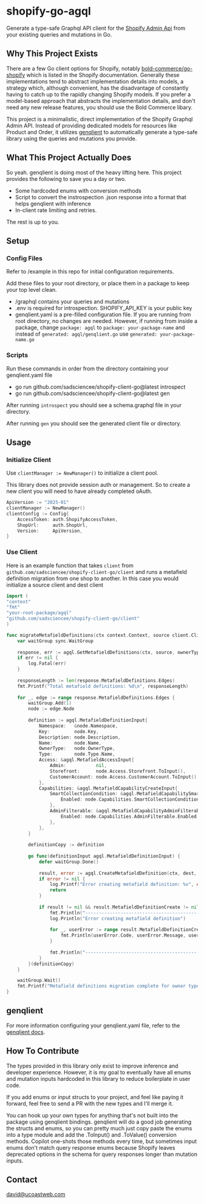 # shopify-go-agql
Generate a type-safe Graphql API client for the [Shopify Admin Api](https://shopify.dev/docs/api/admin-graphql) from your existing queries and mutations in Go.

## Why This Project Exists
There are a few Go client options for Shopify, notably [bold-commerce/go-shopify](https://github.com/bold-commerce/go-shopify) which is listed in the Shopify documentation. Generally these implementations tend to abstract implementation details into models, a strategy which, although convenient, has the disadvantage of constantly having to catch up to the rapidly changing Shopify models. If you prefer a model-based approach that abstracts the implementation details, and don't need any new release features, you should use the Bold Commerce libary.

This project is a minimalistic, direct implementation of the Shopify Graphql Admin API. Instead of providing dedicated models for resources like Product and Order, it utilizes [genqlient](https://github.com/Khan/genqlient) to automatically generate a type-safe library using the queries and mutations you provide.

## What This Project Actually Does
So yeah. genqlient is doing most of the heavy lifting here. This project provides the following to save you a day or two.

- Some hardcoded enums with conversion methods
- Script to convert the instrospection .json response into a format that helps genqlient with inference
- In-client rate limiting and retries.

The rest is up to you. 

## Setup
### Config Files
Refer to /example in this repo for initial configuration requirements.

Add these files to your root directory, or place them in a package to keep your top level clean.

- /graphql contains your queries and mutations
- .env is required for introspection. SHOPIFY_API_KEY is your public key
- genqlient.yaml is a pre-filled configuration file. If you are running from root directory, no changes are needed. However, if running from inside a package, change `package: agql` to `package: your-package-name` and instead of `generated: agql/genqlient.go` use `generated: your-package-name.go`

### Scripts

Run these commands in order from the directory containing your genqlient.yaml file

- go run github.com/sadsciencee/shopify-client-go@latest introspect
- go run github.com/sadsciencee/shopify-client-go@latest gen

After running `introspect` you should see a schema.graphql file in your directory.

After running `gen` you should see the generated client file or directory.

## Usage
### Initialize Client
Use `clientManager := NewManager()` to initialize a client pool.

This library does not provide session auth or management. So to create a new client you will need to have already completed oAuth.

```go
ApiVersion := "2025-01"
clientManager := NewManager()
clientConfig := Config{
    AccessToken: auth.ShopifyAccessToken,
    ShopUrl:     auth.ShopUrl,
    Version:     ApiVersion,
}
```

### Use Client
Here is an example function that takes `client` from `github.com/sadsciencee/shopify-client-go/client` and runs a metafield definition migration from one shop to another.
In this case you would initialize a source client and dest client

```go
import (
"context"
"fmt"
"your-root-package/agql"
"github.com/sadsciencee/shopify-client-go/client"
)

func migrateMetafieldDefinitions(ctx context.Context, source client.Client, dest client.Client, ownerType agql.MetafieldOwnerType) {
    var waitGroup sync.WaitGroup
    
    response, err := agql.GetMetafieldDefinitions(ctx, source, ownerType, ptr(250))
    if err != nil {
        log.Fatal(err)
    }
    
    responseLength := len(response.MetafieldDefinitions.Edges)
    fmt.Printf("Total metafield definitions: %d\n", responseLength)
    
    for _, edge := range response.MetafieldDefinitions.Edges {
        waitGroup.Add(1)
        node := edge.Node
        
        definition := agql.MetafieldDefinitionInput{
            Namespace:   &node.Namespace,
            Key:         node.Key,
            Description: node.Description,
            Name:        node.Name,
            OwnerType:   node.OwnerType,
            Type:        node.Type.Name,
            Access: &agql.MetafieldAccessInput{
                Admin:           nil,
                Storefront:      node.Access.Storefront.ToInput(),
                CustomerAccount: node.Access.CustomerAccount.ToInput(),
            },
            Capabilities: &agql.MetafieldCapabilityCreateInput{
                SmartCollectionCondition: &agql.MetafieldCapabilitySmartCollectionConditionInput{
                    Enabled: node.Capabilities.SmartCollectionCondition.Enabled,
                },
                AdminFilterable: &agql.MetafieldCapabilityAdminFilterableInput{
                    Enabled: node.Capabilities.AdminFilterable.Enabled,
                },
            },
        }
    
        definitionCopy := definition
        
        go func(definitionInput agql.MetafieldDefinitionInput) {
            defer waitGroup.Done()
        
            result, error := agql.CreateMetafieldDefinition(ctx, dest, &definitionInput)
            if error != nil {
                log.Printf("Error creating metafield definition: %v", error)
                return
            }
        
            if result != nil && result.MetafieldDefinitionCreate != nil && len(result.MetafieldDefinitionCreate.UserErrors) > 0 {
                fmt.Println("------------------------------------------------")
                log.Println("Error creating metafield definition")
                
                for _, userError := range result.MetafieldDefinitionCreate.UserErrors {
                    fmt.Println(userError.Code, userError.Message, userError.Field)
                }
                
                fmt.Println("------------------------------------------------")
            }
        }(definitionCopy)
    }

    waitGroup.Wait()
    fmt.Printf("Metafield definitions migration complete for owner type: %s\n", ownerType)
}
```
## genqlient
For more information configuring your genqlient.yaml file, refer to the [genqlient docs](https://github.com/Khan/genqlient/blob/main/docs/genqlient.yaml).

## How To Contribute
The types provided in this library only exist to improve inference and developer experience. However, it is my goal to eventually have all enums and mutation inputs hardcoded in this library to reduce boilerplate in user code.

If you add enums or input structs to your project, and feel like paying it forward, feel free to send a PR with the new types and I'll merge it.

You can hook up your own types for anything that's not built into the package using genqlient bindings. genqlient will do a good job generating the structs and enums, so you can pretty much just copy paste the enums into a type module and add the .ToInput() and .ToValue() conversion methods. Copilot one-shots those methods every time, but sometimes input enums don't match query response enums because Shopify leaves deprecated options in the schema for query responses longer than mutation inputs.



## Contact
david@ucoastweb.com
